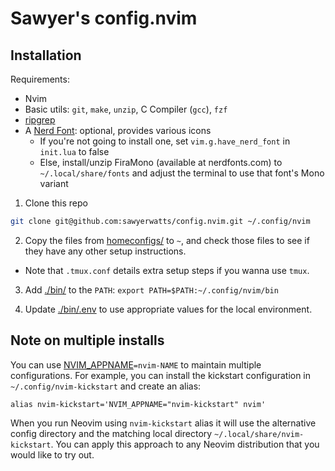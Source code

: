 # Sawyer's config.nvim

## Installation

Requirements:

- Nvim
- Basic utils: `git`, `make`, `unzip`, C Compiler (`gcc`), `fzf`
- [ripgrep](https://github.com/BurntSushi/ripgrep#installation)
- A [Nerd Font](https://www.nerdfonts.com/): optional, provides various icons
  - If you're not going to install one, set `vim.g.have_nerd_font` in `init.lua`
    to false
  - Else, install/unzip FiraMono (available at nerdfonts.com) to
    `~/.local/share/fonts` and adjust the terminal to use that font's Mono
    variant

1. Clone this repo

  ```sh
  git clone git@github.com:sawyerwatts/config.nvim.git ~/.config/nvim
  ```

2. Copy the files from [homeconfigs/](./homeconfigs/) to `~`, and
check those files to see if they have any other setup instructions.
  - Note that `.tmux.conf` details extra setup steps if you wanna use `tmux`.

3. Add [./bin/](./bin/) to the `PATH`: `export PATH=$PATH:~/.config/nvim/bin`

4. Update [./bin/.env](./bin/.env) to use appropriate values for the local environment.

## Note on multiple installs

You can use
[NVIM_APPNAME](https://neovim.io/doc/user/starting.html#%24NVIM_APPNAME)`=nvim-NAME`
to maintain multiple configurations. For example, you can install the kickstart
configuration in `~/.config/nvim-kickstart` and create an alias:
```
alias nvim-kickstart='NVIM_APPNAME="nvim-kickstart" nvim'
```
When you run Neovim using `nvim-kickstart` alias it will use the alternative
config directory and the matching local directory
`~/.local/share/nvim-kickstart`. You can apply this approach to any Neovim
distribution that you would like to try out.

